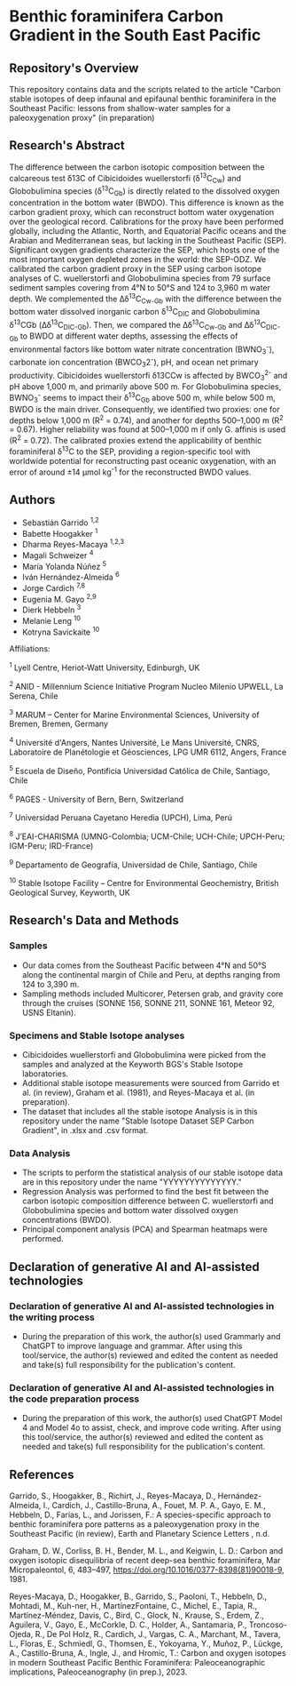 # Benthic foraminifera Carbon Gradient in the South East Pacific

## Repository's Overview

This repository contains data and the scripts related to the article "Carbon stable isotopes of deep infaunal and epifaunal benthic foraminifera in the Southeast Pacific: lessons from shallow-water samples for a paleoxygenation proxy" (in preparation)

## Research's Abstract

The difference between the carbon isotopic composition between the calcareous test δ13C of Cibicidoides wuellerstorfi (δ<sup>13</sup>C<sub>Cw</sub>) and Globobulimina species (δ<sup>13</sup>C<sub>Gb</sub>) is directly related to the dissolved oxygen concentration in the bottom water (BWDO). This difference is known as the carbon gradient proxy, which can reconstruct bottom water oxygenation over the geological record. Calibrations for the proxy have been performed globally, including the Atlantic, North, and Equatorial Pacific oceans and the Arabian and Mediterranean seas, but lacking in the Southeast Pacific (SEP). Significant oxygen gradients characterize the SEP, which hosts one of the most important oxygen depleted zones in the world: the SEP-ODZ. We calibrated the carbon gradient proxy in the SEP using carbon isotope analyses of C. wuellerstorfi and Globobulimina species from 79 surface sediment samples covering from 4°N to 50°S and 124 to 3,960 m water depth. We complemented the Δδ<sup>13</sup>C<sub>Cw-Gb</sub> with the difference between the bottom water dissolved inorganic carbon δ<sup>13</sup>C<sub>DIC</sub> and Globobulimina δ<sup>13</sup>CGb (Δδ<sup>13</sup>C<sub>DIC-Gb</sub>). Then, we compared the Δδ<sup>13</sup>C<sub>Cw-Gb</sub> and Δδ<sup>13</sup>C<sub>DIC-Gb</sub> to BWDO at different water depths, assessing the effects of environmental factors like bottom water nitrate concentration (BWNO<sub>3</sub><sup>-</sup>), carbonate ion concentration (BWCO<sub>3</sub>2<sup>-</sup>), pH, and ocean net primary productivity. Cibicidoides wuellerstorfi δ13CCw is affected by BWCO<sub>3</sub><sup>2-</sup> and pH above 1,000 m, and primarily above 500 m. For Globobulimina species, BWNO<sub>3</sub><sup>-</sup> seems to impact their δ<sup>13</sup>C<sub>Gb</sub> above 500 m, while below 500 m, BWDO is the main driver. Consequently, we identified two proxies: one for depths below 1,000 m (R<sup>2</sup> = 0.74), and another for depths 500–1,000 m (R<sup>2</sup> = 0.67). Higher reliability was found at 500–1,000 m if only G. affinis is used (R<sup>2</sup> = 0.72). The calibrated proxies extend the applicability of benthic foraminiferal δ<sup>13</sup>C to the SEP, providing a region-specific tool with worldwide potential for reconstructing past oceanic oxygenation, with an error of around ±14 µmol kg<sup>-1</sup> for the reconstructed BWDO values.

## Authors

- Sebastián Garrido <sup>1,2</sup>
- Babette Hoogakker <sup>1</sup>
- Dharma Reyes-Macaya <sup>1,2,3</sup>
- Magali Schweizer <sup>4</sup>
- María Yolanda Núñez <sup>5</sup>
- Iván Hernández-Almeida <sup>6</sup>
- Jorge Cardich <sup>7,8</sup>
- Eugenia M. Gayo <sup>2,9</sup>
- Dierk Hebbeln <sup>3</sup>
- Melanie Leng <sup>10</sup>
- Kotryna Savickaite <sup>10</sup>

Affiliations:

<sup>1</sup> Lyell Centre, Heriot-Watt University, Edinburgh, UK

<sup>2</sup> ANID - Millennium Science Initiative Program Nucleo Milenio UPWELL, La Serena, Chile

<sup>3</sup> MARUM – Center for Marine Environmental Sciences, University of Bremen, Bremen, Germany

<sup>4</sup> Université d'Angers, Nantes Université, Le Mans Université, CNRS, Laboratoire de Planétologie et Géosciences, LPG UMR 6112, Angers, France 

<sup>5</sup> Escuela de Diseño, Pontificia Universidad Católica de Chile, Santiago, Chile

<sup>6</sup> PAGES - University of Bern, Bern, Switzerland

<sup>7</sup> Universidad Peruana Cayetano Heredia (UPCH), Lima, Perú

<sup>8</sup> J’EAI-CHARISMA (UMNG-Colombia; UCM-Chile; UCH-Chile; UPCH-Peru; IGM-Peru; IRD-France)

<sup>9</sup> Departamento de Geografía, Universidad de Chile, Santiago, Chile

<sup>10</sup> Stable Isotope Facility – Centre for Environmental Geochemistry, British Geological Survey, Keyworth, UK


## Research's Data and Methods

### Samples
- Our data comes from the Southeast Pacific between 4°N and 50°S along the continental margin of Chile and Peru, at depths ranging from 124 to 3,390 m. 
- Sampling methods included Multicorer, Petersen grab, and gravity core through the cruises (SONNE 156, SONNE 211, SONNE 161, Meteor 92, USNS Eltanin).

### Specimens and Stable Isotope analyses
- Cibicidoides wuellerstorfi and Globobulimina were picked from the samples and analyzed at the Keyworth BGS's Stable Isotope laboratories.
- Additional stable isotope measurements were sourced from Garrido et al. (in review), Graham et al. (1981), and Reyes-Macaya et al. (in preparation).
- The dataset that includes all the stable isotope Analysis is in this repository under the name "Stable Isotope Dataset SEP Carbon Gradient", in .xlsx and .csv format.

### Data Analysis
- The scripts to perform the statistical analysis of our stable isotope data are in this repository under the name "YYYYYYYYYYYYYY."
- Regression Analysis was performed to find the best fit between the carbon isotopic composition difference between C. wuellerstorfi and Globobulimina species and bottom water dissolved oxygen concentrations (BWDO).
- Principal component analysis (PCA) and Spearman heatmaps were performed.  

## Declaration of generative AI and AI-assisted technologies 

### Declaration of generative AI and AI-assisted technologies in the writing process
- During the preparation of this work, the author(s) used Grammarly and ChatGPT to improve language and grammar. After using this tool/service, the author(s) reviewed and edited the content as needed and take(s) full responsibility for the publication's content.  
### Declaration of generative AI and AI-assisted technologies in the code preparation process
- During the preparation of this work, the author(s) used ChatGPT Model 4 and Model 4o to assist, check, and improve code writing. After using this tool/service, the author(s) reviewed and edited the content as needed and take(s) full responsibility for the publication's content.
## References

Garrido, S., Hoogakker, B., Richirt, J., Reyes-Macaya, D., Hernández-Almeida, I., Cardich, J., Castillo-Bruna, A., Fouet, M. P. A., Gayo, E. M., Hebbeln, D., Farías, L., and Jorissen, F.: A species-specific approach to benthic foraminifera pore patterns as a paleoxygenation proxy in the Southeast Pacific (in review), Earth and Planetary Science Letters , n.d.

Graham, D. W., Corliss, B. H., Bender, M. L., and Keigwin, L. D.: Carbon and oxygen isotopic disequilibria of recent deep-sea benthic foraminifera, Mar Micropaleontol, 6, 483–497, https://doi.org/10.1016/0377-8398(81)90018-9, 1981.

Reyes-Macaya, D., Hoogakker, B., Garrido, S., Paoloni, T., Hebbeln, D., Mohtadi, M., Kuh-ner, H., MartínezFontaine, C., Michel, E., Tapia, R., Martínez-Méndez, Davis, C., Bird, C., Glock, N., Krause, S., Erdem, Z., Aguilera, V., Gayo, E., McCorkle, D. C., Holder, A., Santamaria, P., Troncoso-Ojeda, R., De Pol Holz, R., Cardich, J., Vargas, C. A., Marchant, M., Tavera, L., Floras, E., Schmiedl, G., Thomsen, E., Yokoyama, Y., Muñoz, P., Lückge, A., Castillo-Bruna, A., Ingle, J., and Hromic, T.: Carbon and oxygen isotopes in modern Southeast Pacific Benthic Foraminifera: Paleoceanographic implications, Paleoceanography (in prep.), 2023.
